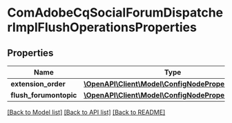 # ComAdobeCqSocialForumDispatcherImplFlushOperationsProperties

## Properties
Name | Type | Description | Notes
------------ | ------------- | ------------- | -------------
**extension_order** | [**\OpenAPI\Client\Model\ConfigNodePropertyInteger**](ConfigNodePropertyInteger.md) |  | [optional] 
**flush_forumontopic** | [**\OpenAPI\Client\Model\ConfigNodePropertyBoolean**](ConfigNodePropertyBoolean.md) |  | [optional] 

[[Back to Model list]](../README.md#documentation-for-models) [[Back to API list]](../README.md#documentation-for-api-endpoints) [[Back to README]](../README.md)


